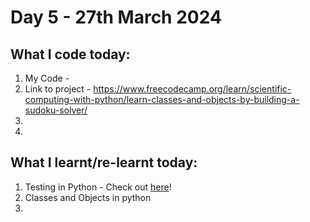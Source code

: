 # Day 5 - 27th March 2024
## What I code today:
1. My Code -
2. Link to project - https://www.freecodecamp.org/learn/scientific-computing-with-python/learn-classes-and-objects-by-building-a-sudoku-solver/
3. 
4. 

## What I learnt/re-learnt today:
1. Testing in Python - Check out [here](./Day%205%20-%2027th%20Mar/Testing%20in%20Python.md)!
3. Classes and Objects in python
4. 
